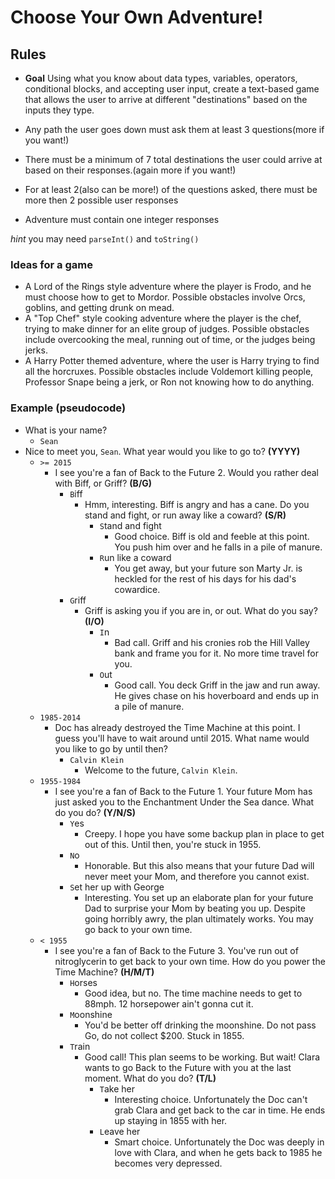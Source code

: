 # Choose Your Own Adventure!

## Rules

- <strong>Goal</strong> Using what you know about data types, variables, operators, conditional blocks, and accepting user input, create a text-based game that allows the user to arrive at different "destinations" based on the inputs they type.

- Any path the user goes down must ask them at least 3 questions(more if you want!)
- There must be a minimum of 7 total destinations the user could arrive at based on their responses.(again more if you want!)
- For at least 2(also can be more!) of the questions asked, there must be more then 2 possible user responses
- Adventure must contain one integer responses

*hint* you may need `parseInt()` and `toString()`

### Ideas for a game

- A Lord of the Rings style adventure where the player is Frodo, and he must choose how to get to Mordor. Possible obstacles involve Orcs, goblins, and getting drunk on mead.
- A "Top Chef" style cooking adventure where the player is the chef, trying to make dinner for an elite group of judges. Possible obstacles include overcooking the meal, running out of time, or the judges being jerks.
- A Harry Potter themed adventure, where the user is Harry trying to find all the horcruxes. Possible obstacles include Voldemort killing people, Professor Snape being a jerk, or Ron not knowing how to do anything.

### Example (pseudocode)

- What is your name?
  - `Sean`
- Nice to meet you, `Sean`. What year would you like to go to? **(YYYY)**
    - `>= 2015`
        - I see you're a fan of Back to the Future 2. Would you rather deal with Biff, or Griff? **(B/G)**
            - `B`iff
                - Hmm, interesting. Biff is angry and has a cane. Do you stand and fight, or run away like a coward? **(S/R)**
                    - `S`tand and fight
                        - Good choice. Biff is old and feeble at this point. You push him over and he falls in a pile of manure.
                    - `R`un like a coward
                        - You get away, but your future son Marty Jr. is heckled for the rest of his days for his dad's cowardice.
            - `G`riff
                - Griff is asking you if you are in, or out. What do you say? **(I/O)**
                    - `I`n
                        - Bad call. Griff and his cronies rob the Hill Valley bank and frame you for it. No more time travel for you.
                    - `O`ut
                        - Good call. You deck Griff in the jaw and run away. He gives chase on his hoverboard and ends up in a pile of manure.
    - `1985-2014`
        - Doc has already destroyed the Time Machine at this point. I guess you'll have to wait around until 2015. What name would you like to go by until then?
            - `Calvin Klein`
                - Welcome to the future, `Calvin Klein`.
    - `1955-1984`
        - I see you're a fan of Back to the Future 1. Your future Mom has just asked you to the Enchantment Under the Sea dance. What do you do? **(Y/N/S)**
            - `Y`es
                - Creepy. I hope you have some backup plan in place to get out of this. Until then, you're stuck in 1955.
            - `N`o
                - Honorable. But this also means that your future Dad will never meet your Mom, and therefore you cannot exist.
            - `S`et her up with George
                - Interesting. You set up an elaborate plan for your future Dad to surprise your Mom by beating you up. Despite going horribly awry, the plan ultimately works. You may go back to your own time.
    - `< 1955`
        - I see you're a fan of Back to the Future 3. You've run out of nitroglycerin to get back to your own time. How do you power the Time Machine? **(H/M/T)**
            - `H`orses
                - Good idea, but no. The time machine needs to get to 88mph. 12 horsepower ain't gonna cut it.
            - `M`oonshine
                - You'd be better off drinking the moonshine. Do not pass Go, do not collect $200. Stuck in 1855.
            - `T`rain
                - Good call! This plan seems to be working. But wait! Clara wants to go Back to the Future with you at the last moment. What do you do? **(T/L)**
                    - `T`ake her
                        - Interesting choice. Unfortunately the Doc can't grab Clara and get back to the car in time. He ends up staying in 1855 with her.
                    - `L`eave her
                        - Smart choice. Unfortunately the Doc was deeply in love with Clara, and when he gets back to 1985 he becomes very depressed.
